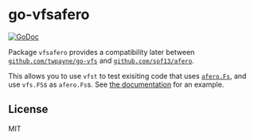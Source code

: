 # go-vfsafero

[![GoDoc](https://godoc.org/github.com/twpayne/go-vfsafero?status.svg)](https://godoc.org/github.com/twpayne/go-vfsafero)

Package `vfsafero` provides a compatibility later between
[`github.com/twpayne/go-vfs`](https://github.com/twpayne/go-vfs) and
[`github.com/spf13/afero`](https://github.com/spf13/afero).

This allows you to use `vfst` to test exisiting code that uses
[`afero.Fs`](https://godoc.org/github.com/spf13/afero#Fs), and use `vfs.FS`s as
`afero.Fs`s. See [the
documentation](https://godoc.org/github.com/twpayne/go-vfsafero) for an example.

## License

MIT
